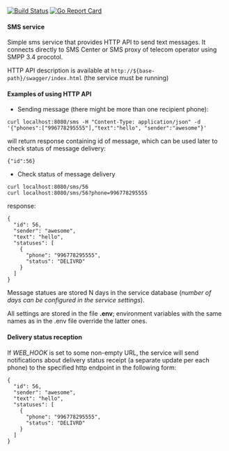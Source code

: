 [![Build Status](https://img.shields.io/travis/Dilshat/sms-sender/master.svg)](https://travis-ci.com/Dilshat/sms-sender)
[![Go Report Card](https://goreportcard.com/badge/github.com/Dilshat/sms-sender)](https://goreportcard.com/report/github.com/Dilshat/sms-sender)

#### SMS service
Simple sms service that provides HTTP API to send text messages.
It connects directly to SMS Center or SMS proxy of telecom operator using SMPP 3.4 procotol.

HTTP API description is available at `http://${base-path}/swagger/index.html` (the service must be running)

#### Examples of using HTTP API

- Sending message (there might be more than one recipient phone):
```
curl localhost:8080/sms -H "Content-Type: application/json" -d '{"phones":["996778295555"],"text":"hello", "sender":"awesome"}'
```
will return response containing id of message, which can be used later to check status of message delivery:
```
{"id":56}
```

- Check status of message delivery
```
curl localhost:8080/sms/56
curl localhost:8080/sms/56?phone=996778295555
```
response:
```
{
  "id": 56,
  "sender": "awesome",
  "text": "hello",
  "statuses": [
    {
      "phone": "996778295555",
      "status": "DELIVRD"
    }
  ]
}
```

Message statues are stored N days in the service database (_number of days can be configured in the service settings_).

All settings are stored in the file **.env**; environment variables with the same names as in the .env file override the latter ones.

#### Delivery status reception

If _WEB_HOOK_ is set to some non-empty URL, the service will send notifications about delivery status receipt (a separate update per each phone) to the specified http endpoint in the following form:

```
{
  "id": 56,
  "sender": "awesome",
  "text": "hello",
  "statuses": [
    {
      "phone": "996778295555",
      "status": "DELIVRD"
    }
  ]
}
```